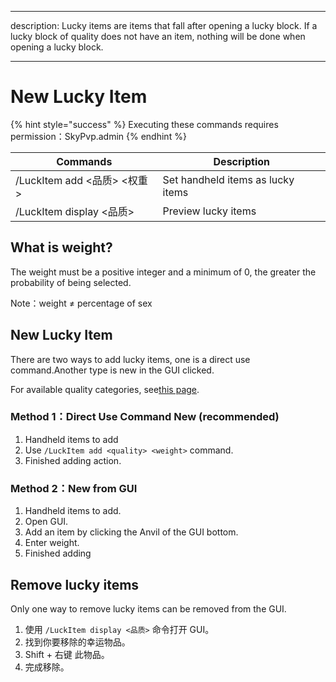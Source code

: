 - - -
description: Lucky items are items that fall after opening a lucky block. If a lucky block of quality does not have an item, nothing will be done when opening a lucky block.
- - -

# New Lucky Item

{% hint style="success" %}
Executing these commands requires permission：SkyPvp.admin
{% endhint %}

| Commands                | Description                       |
| ----------------------- | --------------------------------- |
| /LuckItem add <品质> <权重> | Set handheld items as lucky items |
| /LuckItem display <品质>  | Preview lucky items               |

## What is weight?

The weight must be a positive integer and a minimum of 0, the greater the probability of being selected.

Note：weight ≠ percentage of sex

## New Lucky Item

There are two ways to add lucky items, one is a direct use command.Another type is new in the GUI clicked.

For available quality categories, see[this page](broken-reference).

### Method 1：Direct Use Command New (recommended)

1. Handheld items to add
2. Use `/LuckItem add <quality> <weight>` command.
3. Finished adding action.

### Method 2：New from GUI

1. Handheld items to add.
2. Open GUI.
3. Add an item by clicking the Anvil of the GUI bottom.
4. Enter weight.
5. Finished adding

## Remove lucky items

Only one way to remove lucky items can be removed from the GUI.

1. 使用 `/LuckItem display <品质>` 命令打开 GUI。
2. 找到你要移除的幸运物品。
3. Shift + 右键 此物品。
4. 完成移除。
